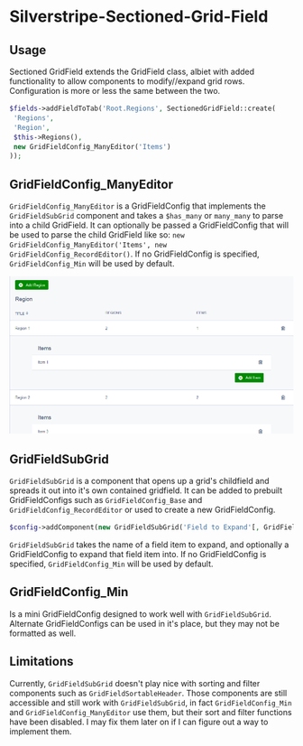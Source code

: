 # Silverstripe-Sectioned-Grid-Field

## Usage ##
Sectioned GridField extends the GridField class, albiet with added functionality to allow components to modify//expand grid rows. Configuration is more or less the same between the two.
```php
$fields->addFieldToTab('Root.Regions', SectionedGridField::create(
 'Regions',
 'Region',
 $this->Regions(),
 new GridFieldConfig_ManyEditor('Items')
));
```
## GridFieldConfig_ManyEditor ##
`GridFieldConfig_ManyEditor` is a GridFieldConfig that implements the `GridFieldSubGrid` component and takes a `$has_many` or `many_many` to parse into a child GridField. It can optionally be passed a GridFieldConfig that will be used to parse the child GridField like so: `new GridFieldConfig_ManyEditor('Items', new GridFieldConfig_RecordEditor()`. If no GridFieldConfig is specified, `GridFieldConfig_Min` will be used by default.

![Example Image](Docs/example_1.png  "Example 1")

## GridFieldSubGrid ##
`GridFieldSubGrid` is a component that opens up a grid's childfield and spreads it out into it's own contained gridfield. It can be added to prebuilt GridFieldConfigs such as `GridFieldConfig_Base` and `GridFieldConfig_RecordEditor` or used to create a new GridFieldConfig.
```php
$config->addComponent(new GridFieldSubGrid('Field to Expand'[, GridFieldConfig]));
```
`GridFieldSubGrid` takes the name of a field item to expand, and optionally a GridFieldConfig to expand that field item into. If no GridFieldConfig is specified, `GridFieldConfig_Min` will be used by default.

## GridFieldConfig_Min ##
Is a mini GridFieldConfig designed to work well with `GridFieldSubGrid`. Alternate GridFieldConfigs can be used in it's place, but they may not be formatted as well.

## Limitations ##
Currently, `GridFieldSubGrid` doesn't play nice with sorting and filter components such as `GridFieldSortableHeader`. Those components are still accessible and still work with `GridFieldSubGrid`, in fact `GridFieldConfig_Min` and `GridFieldConfig_ManyEditor` use them, but their sort and filter functions have been disabled. I may fix them later on if I can figure out a way to implement them.
